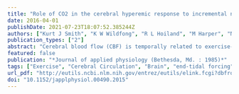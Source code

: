 ```yaml
---
title: "Role of CO2 in the cerebral hyperemic response to incremental normoxic and hyperoxic exercise."
date: 2016-04-01
publishDate: 2021-07-23T18:07:52.385244Z
authors: ["Kurt J Smith", "K W Wildfong", "R L Hoiland", "M Harper", "N C Lewis", "A Pool", "S L Smith", "T Kuca", "G E Foster", "P N Ainslie"]
publication_types: ["2"]
abstract: "Cerebral blood flow (CBF) is temporally related to exercise-induced changes in partial pressure of end-tidal carbon dioxide (PetCO2 ); hyperoxia is known to enhance this relationship. We examined the hypothesis that preventing PetCO2 from rising (isocapnia) during submaximal exercise with and without hyperoxia [end-tidal Po2(PetO2 ) = 300 mmHg] would attenuate the increases in CBF. Additionally, we aimed to identify the magnitude that breathing, per se, influences the CBF response to normoxic and hyperoxic exercise. In 14 participants, CBF (intra- and extracranial) measurements were measured during exercise [20, 40, 60, and 80% of maximum workload (Wmax)] and during rest while ventilation (V̇e) was volitionally increased to mimic volumes achieved during exercise (isocapnic hyperpnea). While V̇ewas uncontrolled during poikilocapnic exercise, during isocapnic exercise and isocapnic hyperpnea, V̇ewas increased to prevent PetCO2 from rising above resting values (∼40 mmHg). Although PetCO2 differed by 2 ± 3 mmHg during normoxic poikilocapnic and isocapnic exercise, except for a greater poikilocapnic compared with isocapnic increase in blood velocity in the posterior cerebral artery at 60% Wmax, the between condition increases in intracranial (∼12-15%) and extracranial (15-20%) blood flow were similar at each workload. The poikilocapnic hyperoxic increases in both intra- and extracranial blood-flow (∼17-29%) were greater compared with poikilocapnic normoxia (∼8-20%) at intensities textgreater40% Wmax(Ptextless 0.01). During both normoxic and hyperoxic conditions, isocapnia normalized both the intracranial and extracranial blood-flow differences. Isocapnic hyperpnea did not alter CBF. Our findings demonstrate a differential effect of PetCO2 on CBF during exercise influenced by the prevailing PetO2."
featured: false
publication: "*Journal of applied physiology (Bethesda, Md. : 1985)*"
tags: ["Exercise", "Cerebral Circulation", "Brain", "end-tidal forcing", "Hypercapnia", "Humans", "Hyperoxia", "exercise", "Adult", "Female", "Male", "Oxygen", "Cerebrovascular Circulation", "Respiration", "Young Adult", "Hyperemia", "Blood Flow Velocity", "carbon dioxide", "Carbon Dioxide", "Partial Pressure", "Adolescent", "cerebral blood flow", "Cerebrovascular Disorders", "hyperoxia", "hyperpnea", "Hyperventilation", "Posterior Cerebral Artery"]
url_pdf: "http://eutils.ncbi.nlm.nih.gov/entrez/eutils/elink.fcgi?dbfrom=pubmed&id=26769951&retmode=ref&cmd=prlinks"
doi: "10.1152/japplphysiol.00490.2015"
---
```


